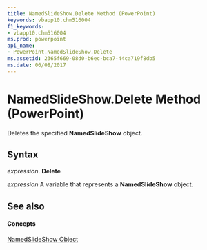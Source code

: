 ```yaml
---
title: NamedSlideShow.Delete Method (PowerPoint)
keywords: vbapp10.chm516004
f1_keywords:
- vbapp10.chm516004
ms.prod: powerpoint
api_name:
- PowerPoint.NamedSlideShow.Delete
ms.assetid: 2365f669-08d0-b6ec-bca7-44ca719f8db5
ms.date: 06/08/2017
---
```



# NamedSlideShow.Delete Method (PowerPoint)

Deletes the specified  **NamedSlideShow** object.


## Syntax

 _expression_. **Delete**

 _expression_ A variable that represents a **NamedSlideShow** object.


## See also


#### Concepts


[NamedSlideShow Object](namedslideshow-object-powerpoint.md)

